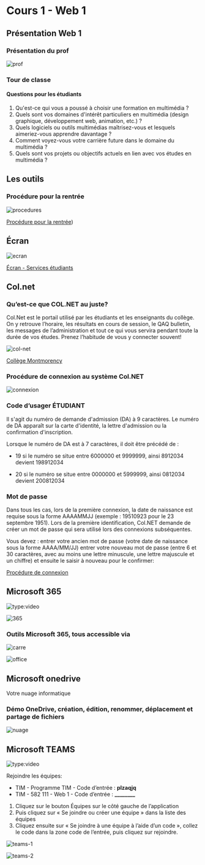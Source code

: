 # Cours 1 - Web 1

## Présentation Web 1
### Présentation du prof
![prof](https://github.com/user-attachments/assets/a47c9774-11f3-479a-a652-29da0feda757)

### Tour de classe

#### Questions pour les étudiants

1. Qu'est-ce qui vous a poussé à choisir une formation en multimédia ?
1. Quels sont vos domaines d'intérêt particuliers en multimédia (design graphique, développement web, animation, etc.) ?
1. Quels logiciels ou outils multimédias maîtrisez-vous et lesquels aimeriez-vous apprendre davantage ?
1. Comment voyez-vous votre carrière future dans le domaine du multimédia ?
1. Quels sont vos projets ou objectifs actuels en lien avec vos études en multimédia ?

## Les outils

### Procédure pour la rentrée

![procedures](https://github.com/user-attachments/assets/0e77fb68-df94-4bd3-b7e5-8df3c9bade2e)

[Procédure pour la rentrée](https://ccti.cmontmorency.qc.ca/la-rentree))

## Écran

![ecran](https://github.com/user-attachments/assets/18eec8e1-f7a7-4528-8f21-6648b9b898f8)

[Écran - Services étudiants](https://www.cmontmorency.qc.ca/college/brip/brip/ecran/#ressources-en-ligne)

## Col.net

### Qu’est-ce que COL.NET au juste?

Col.Net est le portail utilisé par les étudiants et les enseignants du collège. On y retrouve l’horaire, les résultats en cours de session, le QAQ bulletin, les messages de l’administration et tout ce qui vous servira pendant toute la durée de vos études. Prenez l’habitude de vous y connecter souvent!

![col-net](https://github.com/user-attachments/assets/b30f3cd2-603a-4867-b911-ecd26195b7ab)

[Collège Montmorency](https://www.cmontmorency.qc.ca/)

### Procédure de connexion au système Col.NET

![connexion](https://github.com/user-attachments/assets/ee6d5f8b-8ad8-4a58-a636-d8dfae52738b)

### Code d’usager ÉTUDIANT

Il s'agit du numéro de demande d'admission (DA) à 9 caractères. Le numéro de DA apparaît sur la carte d'identité, la lettre d'admission ou la confirmation d'inscription.

Lorsque le numéro de DA est à 7 caractères, il doit être précédé de :

* 19 si le numéro se situe entre 6000000 et 9999999, ainsi 8912034 devient 198912034

* 20 si le numéro se situe entre 0000000 et 5999999, ainsi 0812034 devient 200812034

### Mot de passe

Dans tous les cas, lors de la première connexion, la date de naissance est requise sous la forme AAAAMMJJ (exemple : 19510923 pour le 23 septembre 1951). Lors de la première identification, Col.NET demande de créer un mot de passe qui sera utilisé lors des connexions subséquentes.

Vous devez : entrer votre ancien mot de passe (votre date de naissance sous la forme AAAA/MM/JJ) entrer votre nouveau mot de passe (entre 6 et 30 caractères, avec au moins une lettre minuscule, une lettre majuscule et un chiffre) et ensuite le saisir à nouveau pour le confirmer:

[Procédure de connexion](https://www.cmontmorency.qc.ca/ColNET/etudiant/Messagesgeneraux/ColNET_procedure_connexion.pdf)

## Microsoft 365

![type:video](https://www.youtube.com/watch?v=Fa9hCEg0tuM)

![365](https://github.com/user-attachments/assets/4599fdfa-34dc-4832-982a-cbf6d136bf39)

### Outils Microsoft 365, tous accessible via

![carre](https://github.com/user-attachments/assets/d0aa06eb-e5f7-48c4-9a82-18a04f1fde96)

![office](https://github.com/user-attachments/assets/80475dd2-3186-4843-b65e-5bc9bb5df4ed)

## Microsoft onedrive

Votre nuage informatique

### Démo OneDrive, création, édition, renommer, déplacement et partage de fichiers

![nuage](https://github.com/user-attachments/assets/c7b5fe62-4ae5-4159-9fae-2287e8ae4e88)

## Microsoft TEAMS

![type:video](https://www.youtube.com/watch?v=yT12quWr01g)

Rejoindre les équipes:

* TIM - Programme TIM - Code d’entrée : **plzaqjq**
* TIM - 582 111 - Web 1 - Code d’entrée : **________**

1. Cliquez sur le bouton Équipes sur le côté gauche de l’application
1. Puis cliquez sur « Se joindre ou créer une équipe » dans la liste des équipes
1. Cliquez ensuite sur « Se joindre à une équipe à l’aide d’un code », collez le code dans la zone code de l’entrée, puis cliquez sur rejoindre.

![teams-1](https://github.com/user-attachments/assets/1bddeeb5-f927-4255-9eaa-2bcf100ce104)

![teams-2](https://github.com/user-attachments/assets/d199a066-25d4-4b04-9fa2-38cbacc977b6)
